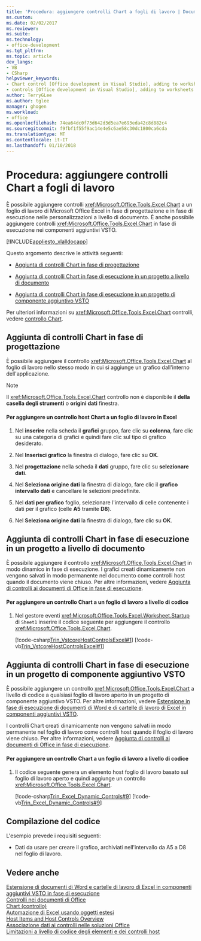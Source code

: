 ```yaml
---
title: 'Procedura: aggiungere controlli Chart a fogli di lavoro | Documenti Microsoft'
ms.custom: 
ms.date: 02/02/2017
ms.reviewer: 
ms.suite: 
ms.technology:
- office-development
ms.tgt_pltfrm: 
ms.topic: article
dev_langs:
- VB
- CSharp
helpviewer_keywords:
- Chart control [Office development in Visual Studio], adding to worksheets
- controls [Office development in Visual Studio], adding to worksheets
author: TerryGLee
ms.author: tglee
manager: ghogen
ms.workload:
- office
ms.openlocfilehash: 74ea64dc0f73d642d3d5ea7e693eda42c8d882c4
ms.sourcegitcommit: f9fbf1f55f9ac14e4e5c6ae58c30dc1800ca6cda
ms.translationtype: MT
ms.contentlocale: it-IT
ms.lasthandoff: 01/10/2018
---
```

# <a name="how-to-add-chart-controls-to-worksheets"></a>Procedura: aggiungere controlli Chart a fogli di lavoro
  È possibile aggiungere controlli <xref:Microsoft.Office.Tools.Excel.Chart> a un foglio di lavoro di Microsoft Office Excel in fase di progettazione e in fase di esecuzione nelle personalizzazioni a livello di documento. È anche possibile aggiungere controlli <xref:Microsoft.Office.Tools.Excel.Chart> in fase di esecuzione nei componenti aggiuntivi VSTO.  
  
 [!INCLUDE[appliesto_xlalldocapp](../vsto/includes/appliesto-xlalldocapp-md.md)]  
  
 Questo argomento descrive le attività seguenti:  
  
-   [Aggiunta di controlli Chart in fase di progettazione](#designtime)  
  
-   [Aggiunta di controlli Chart in fase di esecuzione in un progetto a livello di documento](#runtimedoclevel)  
  
-   [Aggiunta di controlli Chart in fase di esecuzione in un progetto di componente aggiuntivo VSTO](#runtimeaddin)  
  
 Per ulteriori informazioni su <xref:Microsoft.Office.Tools.Excel.Chart> controlli, vedere [controllo Chart](../vsto/chart-control.md).  
  
##  <a name="designtime"></a>Aggiunta di controlli Chart in fase di progettazione  
 È possibile aggiungere il controllo <xref:Microsoft.Office.Tools.Excel.Chart> al foglio di lavoro nello stesso modo in cui si aggiunge un grafico dall'interno dell'applicazione.  
  
> [!NOTE]  
>  Il <xref:Microsoft.Office.Tools.Excel.Chart> controllo non è disponibile il **della casella degli strumenti** o **origini dati** finestra.  
  
#### <a name="to-add-a-chart-host-control-to-a-worksheet-in-excel"></a>Per aggiungere un controllo host Chart a un foglio di lavoro in Excel  
  
1.  Nel **inserire** nella scheda il **grafici** gruppo, fare clic su **colonna**, fare clic su una categoria di grafici e quindi fare clic sul tipo di grafico desiderato.  
  
2.  Nel **Inserisci grafico** la finestra di dialogo, fare clic su **OK**.  
  
3.  Nel **progettazione** nella scheda il **dati** gruppo, fare clic su **selezionare dati**.  
  
4.  Nel **Seleziona origine dati** la finestra di dialogo, fare clic il **grafico** **intervallo dati** e cancellare le selezioni predefinite.  
  
5.  Nel **dati per grafico** foglio, selezionare l'intervallo di celle contenente i dati per il grafico (celle **A5** tramite **D8**).  
  
6.  Nel **Seleziona origine dati** la finestra di dialogo, fare clic su **OK**.  
  
##  <a name="runtimedoclevel"></a>Aggiunta di controlli Chart in fase di esecuzione in un progetto a livello di documento  
 È possibile aggiungere il controllo <xref:Microsoft.Office.Tools.Excel.Chart> in modo dinamico in fase di esecuzione. I grafici creati dinamicamente non vengono salvati in modo permanente nel documento come controlli host quando il documento viene chiuso. Per altre informazioni, vedere [Aggiunta di controlli ai documenti di Office in fase di esecuzione](../vsto/adding-controls-to-office-documents-at-run-time.md).  
  
#### <a name="to-add-a-chart-control-to-a-worksheet-programmatically"></a>Per aggiungere un controllo Chart a un foglio di lavoro a livello di codice  
  
1.  Nel gestore eventi <xref:Microsoft.Office.Tools.Excel.Worksheet.Startup> di `Sheet1` inserire il codice seguente per aggiungere il controllo <xref:Microsoft.Office.Tools.Excel.Chart>.  
  
     [!code-csharp[Trin_VstcoreHostControlsExcel#1](../vsto/codesnippet/CSharp/Trin_VstcoreHostControlsExcelCS/Sheet1.cs#1)]
     [!code-vb[Trin_VstcoreHostControlsExcel#1](../vsto/codesnippet/VisualBasic/Trin_VstcoreHostControlsExcelVB/Sheet1.vb#1)]  
  
##  <a name="runtimeaddin"></a>Aggiunta di controlli Chart in fase di esecuzione in un progetto di componente aggiuntivo VSTO  
 È possibile aggiungere un controllo <xref:Microsoft.Office.Tools.Excel.Chart> a livello di codice a qualsiasi foglio di lavoro aperto in un progetto di componente aggiuntivo VSTO. Per altre informazioni, vedere [Estensione in fase di esecuzione di documenti di Word e di cartelle di lavoro di Excel in componenti aggiuntivi VSTO](../vsto/extending-word-documents-and-excel-workbooks-in-vsto-add-ins-at-run-time.md).  
  
 I controlli Chart creati dinamicamente non vengono salvati in modo permanente nel foglio di lavoro come controlli host quando il foglio di lavoro viene chiuso. Per altre informazioni, vedere [Aggiunta di controlli ai documenti di Office in fase di esecuzione](../vsto/adding-controls-to-office-documents-at-run-time.md).  
  
#### <a name="to-add-a-chart-control-to-a-worksheet-programmatically"></a>Per aggiungere un controllo Chart a un foglio di lavoro a livello di codice  
  
1.  Il codice seguente genera un elemento host foglio di lavoro basato sul foglio di lavoro aperto e quindi aggiunge un controllo <xref:Microsoft.Office.Tools.Excel.Chart>.  
  
     [!code-csharp[Trin_Excel_Dynamic_Controls#9](../vsto/codesnippet/CSharp/Trin_Excel_Dynamic_Controls/ThisAddIn.cs#9)]
     [!code-vb[Trin_Excel_Dynamic_Controls#9](../vsto/codesnippet/VisualBasic/Trin_Excel_Dynamic_Controls/ThisAddIn.vb#9)]  
  
## <a name="compiling-the-code"></a>Compilazione del codice  
 L'esempio prevede i requisiti seguenti:  
  
-   Dati da usare per creare il grafico, archiviati nell'intervallo da A5 a D8 nel foglio di lavoro.  
  
## <a name="see-also"></a>Vedere anche  
 [Estensione di documenti di Word e cartelle di lavoro di Excel in componenti aggiuntivi VSTO in fase di esecuzione](../vsto/extending-word-documents-and-excel-workbooks-in-vsto-add-ins-at-run-time.md)   
 [Controlli nei documenti di Office](../vsto/controls-on-office-documents.md)   
 [Chart (controllo)](../vsto/chart-control.md)   
 [Automazione di Excel usando oggetti estesi](../vsto/automating-excel-by-using-extended-objects.md)   
 [Host Items and Host Controls Overview](../vsto/host-items-and-host-controls-overview.md)   
 [Associazione dati ai controlli nelle soluzioni Office](../vsto/binding-data-to-controls-in-office-solutions.md)   
 [Limitazioni a livello di codice degli elementi e dei controlli host](../vsto/programmatic-limitations-of-host-items-and-host-controls.md)  
  
  